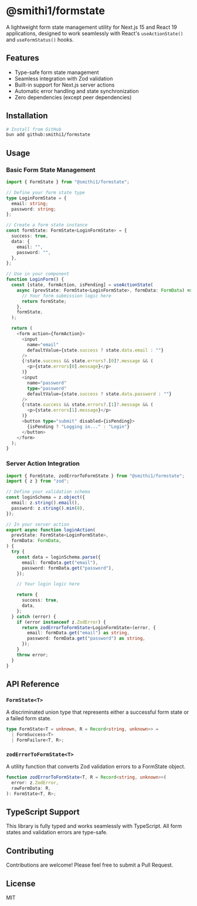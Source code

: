 # @smithi1/formstate

A lightweight form state management utility for Next.js 15 and React 19 applications, designed to work seamlessly with React's `useActionState()` and `useFormStatus()` hooks.

## Features

- Type-safe form state management
- Seamless integration with Zod validation
- Built-in support for Next.js server actions
- Automatic error handling and state synchronization
- Zero dependencies (except peer dependencies)

## Installation

```bash
# Install from GitHub
bun add github:smithi1/formstate
```

## Usage

### Basic Form State Management

```typescript
import { FormState } from "@smithi1/formstate";

// Define your form state type
type LoginFormState = {
  email: string;
  password: string;
};

// Create a form state instance
const formState: FormState<LoginFormState> = {
  success: true,
  data: {
    email: "",
    password: "",
  },
};

// Use in your component
function LoginForm() {
  const [state, formAction, isPending] = useActionState(
    async (prevState: FormState<LoginFormState>, formData: FormData) => {
      // Your form submission logic here
      return formState;
    },
    formState,
  );

  return (
    <form action={formAction}>
      <input
        name="email"
        defaultValue={state.success ? state.data.email : ""}
      />
      {!state.success && state.errors?.[0]?.message && (
        <p>{state.errors[0].message}</p>
      )}
      <input
        name="password"
        type="password"
        defaultValue={state.success ? state.data.password : ""}
      />
      {!state.success && state.errors?.[1]?.message && (
        <p>{state.errors[1].message}</p>
      )}
      <button type="submit" disabled={isPending}>
        {isPending ? "Logging in..." : "Login"}
      </button>
    </form>
  );
}
```

### Server Action Integration

```typescript
import { FormState, zodErrorToFormState } from "@smithi1/formstate";
import { z } from "zod";

// Define your validation schema
const loginSchema = z.object({
  email: z.string().email(),
  password: z.string().min(8),
});

// In your server action
export async function loginAction(
  prevState: FormState<LoginFormState>,
  formData: FormData,
) {
  try {
    const data = loginSchema.parse({
      email: formData.get("email"),
      password: formData.get("password"),
    });

    // Your login logic here

    return {
      success: true,
      data,
    };
  } catch (error) {
    if (error instanceof z.ZodError) {
      return zodErrorToFormState<LoginFormState>(error, {
        email: formData.get("email") as string,
        password: formData.get("password") as string,
      });
    }
    throw error;
  }
}
```

## API Reference

### `FormState<T>`

A discriminated union type that represents either a successful form state or a failed form state.

```typescript
type FormState<T = unknown, R = Record<string, unknown>> =
  | FormSuccess<T>
  | FormFailure<T, R>;
```

### `zodErrorToFormState<T>`

A utility function that converts Zod validation errors to a FormState object.

```typescript
function zodErrorToFormState<T, R = Record<string, unknown>>(
  error: z.ZodError,
  rawFormData: R,
): FormState<T, R>;
```

## TypeScript Support

This library is fully typed and works seamlessly with TypeScript. All form states and validation errors are type-safe.

## Contributing

Contributions are welcome! Please feel free to submit a Pull Request.

## License

MIT
